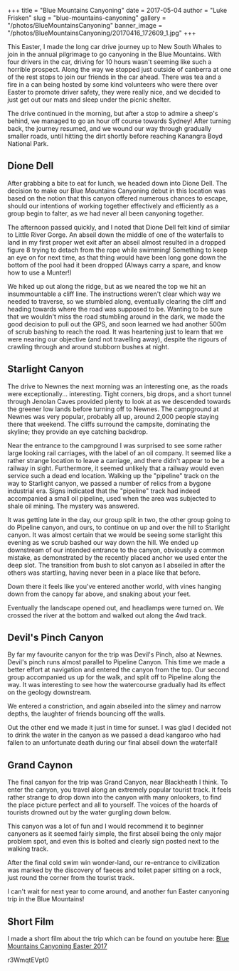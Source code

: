 +++
title = "Blue Mountains Canyoning"
date = 2017-05-04
author = "Luke Frisken"
slug = "blue-mountains-canyoning"
gallery = "/photos/BlueMountainsCanyoning"
banner_image = "/photos/BlueMountainsCanyoning/20170416_172609_1.jpg"
+++

This Easter, I made the long car drive journey up to New South Whales to
join in the annual pilgrimage to go canyoning in the Blue Mountains.
With four drivers in the car, driving for 10 hours wasn't seeming like
such a horrible prospect. Along the way we stopped just outside of
canberra at one of the rest stops to join our friends in the car ahead.
There was tea and a fire in a can being hosted by some kind volunteers
who were there over Easter to promote driver safety, they were really
nice, and we decided to just get out our mats and sleep under the picnic
shelter.

The drive continued in the morning, but after a stop to admire a sheep's
behind, we managed to go an hour off course towards Sydney\! After
turning back, the journey resumed, and we wound our way through
gradually smaller roads, until hitting the dirt shortly before reaching
Kanangra Boyd National Park.

## Dione Dell

After grabbing a bite to eat for lunch, we headed down into Dione Dell.
The decision to make our Blue Mountains Canyoning debut in this location
was based on the notion that this canyon offered numerous chances to
escape, should our intentions of working together effectively and
efficiently as a group begin to falter, as we had never all been
canyoning together.

The afternoon passed quickly, and I noted that Dione Dell felt kind of
similar to Little River Gorge. An abseil down the middle of one of the
waterfalls to land in my first proper wet exit after an abseil almost
resulted in a dropped figure 8 trying to detach from the rope while
swimming\! Something to keep an eye on for next time, as that thing
would have been long gone down the bottom of the pool had it been
dropped (Always carry a spare, and know how to use a Munter\!)

We hiked up out along the ridge, but as we neared the top we hit an
insummountable a cliff line. The instructions weren't clear which way we
needed to traverse, so we stumbled along, eventually clearing the cliff
and heading towards where the road was supposed to be. Wanting to be
sure that we wouldn't miss the road stumbling around in the dark, we
made the good decision to pull out the GPS, and soon learned we had
another 500m of scrub bashing to reach the road. It was heartening just
to learn that we were nearing our objective (and not travelling away),
despite the rigours of crawling through and around stubborn bushes at
night.

## Starlight Canyon

The drive to Newnes the next morning was an interesting one, as the
roads were exceptionally... interesting. Tight corners, big drops, and a
short tunnel through Jenolan Caves provided plenty to look at as we
descended towards the greener low lands before turning off to Newnes.
The campground at Newnes was very popular, probably all up, around 2,000
people staying there that weekend. The cliffs surround the campsite,
dominating the skyline; they provide an eye catching backdrop.

Near the entrance to the campground I was surprised to see some rather
large looking rail carriages, with the label of an oil company. It
seemed like a rather strange location to leave a carriage, and there
didn't appear to be a railway in sight. Furthermore, it seemed unlikely
that a railway would even service such a dead end location. Walking up
the "pipeline" track on the way to Starlight canyon, we passed a number
of relics from a bygone industrial era. Signs indicated that the
"pipeline" track had indeed accompanied a small oil pipeline, used when
the area was subjected to shale oil mining. The mystery was answered.

It was getting late in the day, our group split in two, the other group
going to do Pipeline canyon, and ours, to continue on up and over the
hill to Starlight canyon. It was almost certain that we would be seeing
some starlight this evening as we scrub bashed our way down the hill. We
ended up downstream of our intended entrance to the canyon, obviously a
common mistake, as demonstrated by the recently placed anchor we used
enter the deep slot. The transition from bush to slot canyon as I
abseiled in after the others was startling, having never been in a place
like that before.

Down there it feels like you've entered another world, with vines
hanging down from the canopy far above, and snaking about your feet.

Eventually the landscape opened out, and headlamps were turned on. We
crossed the river at the bottom and walked out along the 4wd track.

## Devil's Pinch Canyon

By far my favourite canyon for the trip was Devil's Pinch, also at
Newnes. Devil's pinch runs almost parallel to Pipeline Canyon. This time
we made a better effort at navigation and entered the canyon from the
top. Our second group accompanied us up for the walk, and split off to
Pipeline along the way. It was interesting to see how the watercourse
gradually had its effect on the geology downstream.

We entered a constriction, and again abseiled into the slimey and narrow
depths, the laughter of friends bouncing off the walls.

Out the other end we made it just in time for sunset. I was glad I
decided not to drink the water in the canyon as we passed a dead
kangaroo who had fallen to an unfortunate death during our final abseil
down the waterfall\!

## Grand Caynon

The final canyon for the trip was Grand Canyon, near Blackheath I think.
To enter the canyon, you travel along an extremely popular tourist
track. It feels rather strange to drop down into the canyon with many
onlookers, to find the place picture perfect and all to yourself. The
voices of the hoards of tourists drowned out by the water gurgling down
below.

This canyon was a lot of fun and I would recommend it to beginner
canyoners as it seemed fairly simple, the first abseil being the only
major problem spot, and even this is bolted and clearly sign posted next
to the walking track.

After the final cold swim win wonder-land, our re-entrance to
civilization was marked by the discovery of faeces and toilet paper
sitting on a rock, just round the corner from the tourist track.

I can't wait for next year to come around, and another fun Easter
canyoning trip in the Blue Mountains\!

## Short Film

I made a short film about the trip which can be found on youtube here:
[Blue Mountains Canyoning Easter 2017](https://youtu.be/r3WmqtEVpt0)

<div class="youtube">

r3WmqtEVpt0

</div>
